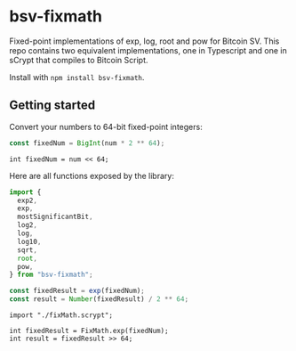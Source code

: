 # bsv-fixmath

Fixed-point implementations of exp, log, root and pow for Bitcoin SV.
This repo contains two equivalent implementations, one in Typescript and one in sCrypt that compiles to Bitcoin Script.

Install with `npm install bsv-fixmath`.

## Getting started

Convert your numbers to 64-bit fixed-point integers:

```typescript
const fixedNum = BigInt(num * 2 ** 64);
```

```sCrypt
int fixedNum = num << 64;
```

Here are all functions exposed by the library:

```typescript
import {
  exp2,
  exp,
  mostSignificantBit,
  log2,
  log,
  log10,
  sqrt,
  root,
  pow,
} from "bsv-fixmath";

const fixedResult = exp(fixedNum);
const result = Number(fixedResult) / 2 ** 64;
```

```sCrypt
import "./fixMath.scrypt";

int fixedResult = FixMath.exp(fixedNum);
int result = fixedResult >> 64;
```
